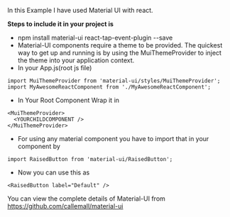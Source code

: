 In this Example I have used Material UI with react.

<b>Steps to include it in your project is</b><br />
- npm install material-ui react-tap-event-plugin --save
- Material-UI components require a theme to be provided. The quickest way to get up and running is by using the MuiThemeProvider to inject the theme into your application context.
- In your App.js(root js file) 
```
import MuiThemeProvider from 'material-ui/styles/MuiThemeProvider';
import MyAwesomeReactComponent from './MyAwesomeReactComponent';
```
- In Your Root Component Wrap it in
```
<MuiThemeProvider>
  <YOURCHILDCOMPONENT />
</MuiThemeProvider>
```
- For using any material component you have to import that in your component by
```
import RaisedButton from 'material-ui/RaisedButton';
```
- Now you can use this as
```
<RaisedButton label="Default" />
```

You can view the complete details of Material-UI from https://github.com/callemall/material-ui